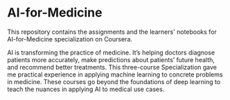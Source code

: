 # AI-for-Medicine
This repository contains the assignments and the learners' notebooks for AI-for-Medicine specialization on Coursera.

AI is transforming the practice of medicine. It’s helping doctors diagnose patients more accurately, make predictions about patients’ 
future health, and recommend better treatments. This three-course Specialization gave me practical experience in applying machine 
learning to concrete problems in medicine.
These courses go beyond the foundations of deep learning to teach the nuances in applying AI to medical use cases. 
